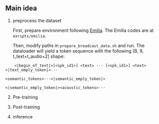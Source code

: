 ## Main idea

1. preprocess the dataset

    First, prepare environment following [Emilia](https://github.com/open-mmlab/Amphion/tree/main/preprocessors/Emilia). The Emilia codes are at `exripts/emilia`.

    Then, modify paths in `prepare_broadcast_data.sh` and run. The dataloader will yield a token sequence with the following [B, 9, t_text+t_audio+2] shape:
```
    <|begin_of_text|>[<spk_id1>] <text> ··· [<spk_id1>] <text><|text_emply_token|>···
                                                              <semantic_tokens>···<|semantic_emply_token|>
                                                              <|semantic_emply_token|><acoustic_tokens>···
```

2. Pre-training

3. Post-training

4. inference

